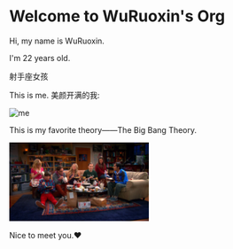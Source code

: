 # Welcome to WuRuoxin's Org

Hi, my name is WuRuoxin.

I'm 22 years old.

射手座女孩

This is me.	美颜开满的我:

<img src="assets/me.jpg" alt="me" width="30%" />


This is my favorite theory——The Big Bang Theory.

<img src="assets/TBBT.jpg" alt="TBBT" width="50%" />


Nice to meet you.❤
